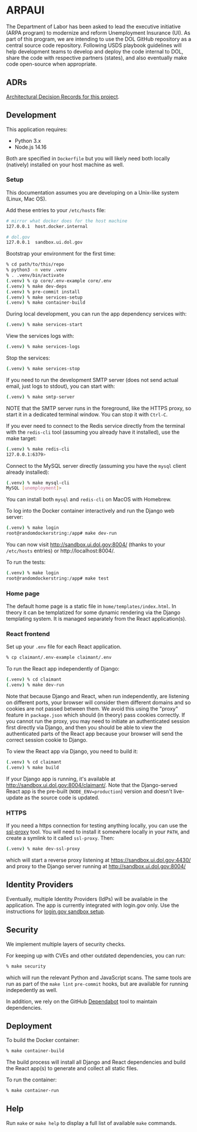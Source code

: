 # ARPAUI

The Department of Labor has been asked to lead the executive initiative (ARPA program) to modernize and reform Unemployment Insurance (UI). As part of this program, we are intending to use the DOL GitHub repository as a central source code repository. Following USDS playbook guidelines will help development teams to develop and deploy the code internal to DOL, share the code with respective partners (states), and also eventually make code open-source when appropriate.

## ADRs

[Architectural Decision Records for this project](./docs/adr/).

## Development

This application requires:

- Python 3.x
- Node.js 14.16

Both are specified in `Dockerfile` but you will likely need both locally (natively) installed on your host machine as well.

### Setup

This documentation assumes you are developing on a Unix-like system (Linux, Mac OS).

Add these entries to your `/etc/hosts` file:

```sh
# mirror what docker does for the host machine
127.0.0.1  host.docker.internal

# dol.gov
127.0.0.1  sandbox.ui.dol.gov
```

Bootstrap your environment for the first time:

```sh
% cd path/to/this/repo
% python3 -m venv .venv
% . .venv/bin/activate
(.venv) % cp core/.env-example core/.env
(.venv) % make dev-deps
(.venv) % pre-commit install
(.venv) % make services-setup
(.venv) % make container-build
```

During local development, you can run the app dependency services with:

```sh
(.venv) % make services-start
```

View the services logs with:

```sh
(.venv) % make services-logs
```

Stop the services:

```sh
(.venv) % make services-stop
```

If you need to run the development SMTP server (does not send actual email, just logs to stdout), you can start with:

```sh
(.venv) % make smtp-server
```

NOTE that the SMTP server runs in the foreground, like the HTTPS proxy, so start it in a dedicated terminal window. You can stop it with `Ctrl-C`.

If you ever need to connect to the Redis service directly from the terminal with the `redis-cli` tool (assuming you already have it installed),
use the make target:

```sh
(.venv) % make redis-cli
127.0.0.1:6379>
```

Connect to the MySQL server directly (assuming you have the `mysql` client already installed):

```sh
(.venv) % make mysql-cli
MySQL [unemployment]>
```

You can install both `mysql` and `redis-cli` on MacOS with Homebrew.

To log into the Docker container interactively and run the Django web server:

```sh
(.venv) % make login
root@randomdockerstring:/app# make dev-run
```

You can now visit http://sandbox.ui.dol.gov:8004/ (thanks to your `/etc/hosts` entries) or http://localhost:8004/.

To run the tests:

```sh
(.venv) % make login
root@randomdockerstring:/app# make test
```

### Home page

The default home page is a static file in `home/templates/index.html`. In theory it can be templatized for
some dynamic rendering via the Django templating system. It is managed separately from the React application(s).

### React frontend

Set up your `.env` file for each React application.

```sh
% cp claimant/.env-example claimant/.env
```

To run the React app independently of Django:

```sh
(.venv) % cd claimant
(.venv) % make dev-run
```

Note that because Django and React, when run independently, are listening on different ports, your browser
will consider them different domains and so cookies are not passed between them. We avoid this using the
"proxy" feature in `package.json` which should (in theory) pass cookies correctly. If you cannot run the proxy,
you may need to initiate an authenticated session first directly via Django, and then you should be able to view the authenticated
parts of the React app because your browser will send the correct session cookie to Django.

To view the React app via Django, you need to build it:

```sh
(.venv) % cd claimant
(.venv) % make build
```

If your Django app is running, it's available at http://sandbox.ui.dol.gov:8004/claimant/.
Note that the Django-served React app is the pre-built (`NODE_ENV=production`) version and doesn't live-update as the source code is updated.

### HTTPS

If you need a https connection for testing anything locally, you can use the [ssl-proxy](https://github.com/suyashkumar/ssl-proxy) tool.
You will need to install it somewhere locally in your `PATH`, and create a symlink to it called `ssl-proxy`. Then:

```sh
(.venv) % make dev-ssl-proxy
```

which will start a reverse proxy listening at https://sandbox.ui.dol.gov:4430/ and proxy to the Django server running at http://sandbox.ui.dol.gov:8004/

## Identity Providers

Eventually, multiple Identity Providers (IdPs) will be available in the application.
The app is currently integrated with login.gov only.
Use the instructions for [login.gov sandbox setup](docs/login-dot-gov-sandbox.md).

## Security

We implement multiple layers of security checks.

For keeping up with CVEs and other outdated dependencies, you can run:

```sh
% make security
```

which will run the relevant Python and JavaScript scans. The same tools are run as part of the `make lint` `pre-commit` hooks,
but are available for running indepedently as well.

In addition, we rely on the GitHub [Dependabot](https://docs.github.com/en/code-security/supply-chain-security/managing-vulnerabilities-in-your-projects-dependencies/configuring-dependabot-security-updates)
tool to maintain dependencies.

## Deployment

To build the Docker container:

```sh
% make container-build
```

The build process will install all Django and React dependencies and build the React app(s) to generate and collect all static files.

To run the container:

```sh
% make container-run
```

## Help

Run `make` or `make help` to display a full list of available `make` commands.
